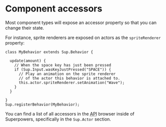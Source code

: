 # Component accessors

Most component types will expose an accessor property so that you can change their state.

For instance, sprite renderers are exposed on actors as the `spriteRenderer` property:

```
class MyBehavior extends Sup.Behavior {

  update(amount) {
    // When the space key has just been pressed
    if (Sup.Input.wasKeyJustPressed("SPACE")) {
      // Play an animation on the sprite renderer
      // of the actor this behavior is attached to.
      this.actor.spriteRenderer.setAnimation("Wave");
    }
  }

}
Sup.registerBehavior(MyBehavior);
```

You can find a list of all accessors in the <abbr title="Application Programming Interface">API</abbr> browser inside of Superpowers, specifically in the `Sup.Actor` section.